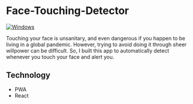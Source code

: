 # Face-Touching-Detector

[![Windows](https://badgen.net/badge/icon/Get%20it%20from%20the%20Microsoft%20Store?icon=windows&label)](https://www.microsoft.com/store/productId/9NRMCDWV17F2)

Touching your face is unsanitary, and even dangerous if you happen to be living in a global pandemic. 
However, trying to avoid doing it through sheer willpower can be difficult.
So, I built this app to automatically detect whenever you touch your face and alert you.

## Technology
- PWA
- React
